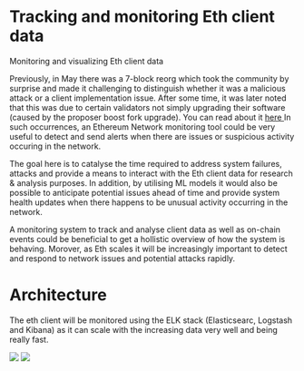 # Tracking and monitoring Eth client data
Monitoring and visualizing Eth client data


Previously, in May there was a 7-block reorg which took the community by surprise and made it challenging to distinguish whether it was a malicious attack or a client implementation issue. After some time, it was later noted that this was due to certain validators not simply upgrading their software (caused by the proposer boost fork upgrade). You can read about it <a href='www.google.com'>here </a> In such occurrences, an Ethereum Network monitoring tool could be very useful to  detect and send alerts when there are issues or suspicious activity occuring in the network. 

The goal here is to catalyse the time required to address system failures, attacks and provide a means to interact with the Eth client data for research & analysis purposes. In addition, by utilising ML models it would also be possible to anticipate potential issues ahead of time and provide system health updates when there happens to be unusual activity occurring in the network.

A monitoring system to track and analyse client data as well as on-chain events could be beneficial to get a hollistic overview of how the system is behaving. Morover, as Eth scales it will be increasingly important to detect and respond to network issues and potential attacks rapidly.

# Architecture

The eth client will be monitored using the ELK stack (Elasticsearc, Logstash and Kibana) as it can scale with the increasing data very well and being really fast.

<img src='https://daoagents.s3.amazonaws.com/Quick_ct/arc.png'>
<img src='[https://daoagents.s3.amazonaws.com/Quick_ct/arc.png](https://daoagents.s3.amazonaws.com/Quick_ct/pipeline.png)'>
